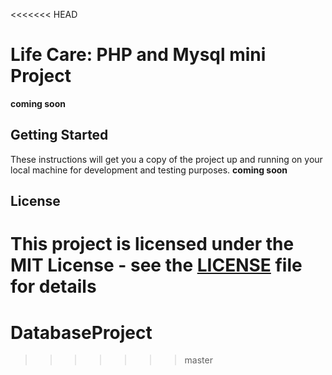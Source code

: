 <<<<<<< HEAD
# Life Care: PHP and Mysql mini Project

**coming soon**

## Getting Started

These instructions will get you a copy of the project up and running on your local machine for development and testing purposes. **coming soon**


## License

This project is licensed under the MIT License - see the [LICENSE](LICENSE) file for details
=======
# DatabaseProject

>>>>>>> master
